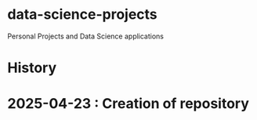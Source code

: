 # data-science-projects
Personal Projects and Data Science applications
# History
# 2025-04-23 : Creation of repository